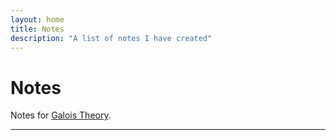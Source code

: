 ```yaml
---
layout: home
title: Notes
description: "A list of notes I have created"
---
```

# Notes

Notes for [Galois Theory].


---

[Galois Theory]: notes/main.pdf
